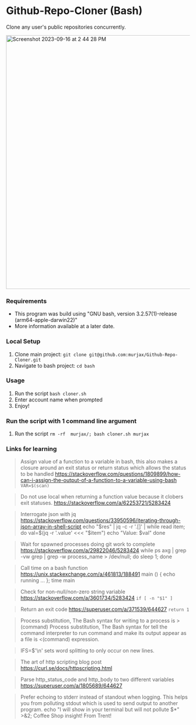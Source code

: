 # Github-Repo-Cloner (Bash)

Clone any user's public repositories concurrently.

<img width="694" alt="Screenshot 2023-09-16 at 2 44 28 PM" src="https://github.com/murjax/Github-Repo-Cloner/assets/11463275/57683c83-5440-4b0f-a45b-e3e18eb0255b">

### Requirements
- This program was build using "GNU bash, version 3.2.57(1)-release (arm64-apple-darwin22)"
- More information available at a later date.

### Local Setup
1. Clone main project: `git clone git@github.com:murjax/Github-Repo-Cloner.git`
2. Navigate to bash project: `cd bash`

### Usage
1. Run the script `bash cloner.sh`
2. Enter account name when prompted
3. Enjoy!

### Run the script with 1 command line argument
1. Run the script `rm -rf  murjax/; bash cloner.sh murjax`

### Links for learning
> Assign value of a function to a variable in bash, this also makes a closure around an exit status or return status which allows the status to be handled
> https://stackoverflow.com/questions/1809899/how-can-i-assign-the-output-of-a-function-to-a-variable-using-bash
> `VAR=$(scan)`

> Do not use local when returning a function value because it clobers exit statuses.
> https://stackoverflow.com/a/62253721/5283424

> Interrogate json with jq
> https://stackoverflow.com/questions/33950596/iterating-through-json-array-in-shell-script
> echo "$res" | jq -c -r '.[]' | while read item; do     val=$(jq -r '.value' <<< "$item")     echo "Value: $val" done

> Wait for spawned processes doing git work to complete
> https://stackoverflow.com/a/29822046/5283424
> while ps axg | grep -vw grep | grep -w process_name > /dev/null; do sleep 1; done

> Call time on a bash function
> https://unix.stackexchange.com/a/461813/188491
> main () { echo running ... }; time main

> Check for non-null/non-zero string variable
> https://stackoverflow.com/a/3601734/5283424
> `if [ -n "$1" ]`

> Return an exit code
> https://superuser.com/a/371539/644627
> `return 1`

> Process substitution, The Bash syntax for writing to a process is >(command)
> Process substitution, The Bash syntax for tell the command interpreter to run command and make its output appear as a file is <(command) expression.

> IFS=$'\n' sets word splitting to only occur on new lines.

> The art of http scripting blog post
> https://curl.se/docs/httpscripting.html

> Parse http_status_code and http_body to two different variables
> https://superuser.com/a/1805689/644627

> Prefer echoing to stderr instead of standout when logging. This helps you from polluting stdout which is used to send output to another program.
> echo "I will show in your terminal but will not pollute $*" >&2;
> Coffee Shop insight! From Trent!